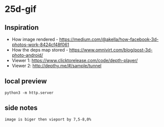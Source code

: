 # 25d-gif
## Inspiration

- How image rendered - https://medium.com/@akella/how-facebook-3d-photos-work-8424cf48f061
- How the deps map stored - https://www.omnivirt.com/blog/post-3d-photo-android/
- Viewer 1: https://www.clicktorelease.com/code/depth-player/
- Viewer 2: http://depthy.me/#/sample/tunnel

## local preview

	python3 -m http.server

## side notes

	image is biger then vieport by 7,5-8,0%